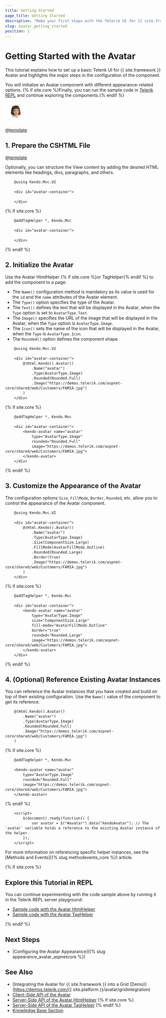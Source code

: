 ```yaml
---
title: Getting Started
page_title: Getting Started
description: "Make your first steps with the Telerik UI for {{ site.framework }} Avatar component by following a complete step-by-step tutorial."
slug: avatar_getting_started
position: 1
---
```


# Getting Started with the Avatar

This tutorial explains how to set up a basic Telerik UI for {{ site.framework }} Avatar and highlights the major steps in the configuration of the component.

You will initialize an Avatar component with different appearance-related options. {% if site.core %}Finally, you can run the sample code in [Telerik REPL](https://netcorerepl.telerik.com/) and continue exploring the components.{% endif %}

 ![Sample Telerik UI for {{ site.framework }} Avatar](./images/avatar-getting-started.png)

@[template](/_contentTemplates/core/getting-started-prerequisites.md#component-gs-prerequisites)

## 1. Prepare the CSHTML File

@[template](/_contentTemplates/core/getting-started-directives.md#gs-adding-directives)

Optionally, you can structure the View content by adding the desired HTML elements like headings, divs, paragraphs, and others.

```HtmlHelper
    @using Kendo.Mvc.UI

    <div id="avatar-container">

    </div>
```
{% if site.core %}
```TagHelper
    @addTagHelper *, Kendo.Mvc

    <div id="avatar-container">

    </div>
```
{% endif %}

## 2. Initialize the Avatar

Use the Avatar HtmlHelper {% if site.core %}or TagHelper{% endif %} to add the component to a page:

* The `Name()` configuration method is mandatory as its value is used for the `id` and the `name` attributes of the Avatar element.
* The `Type()` option specifies the type of the Avatar. 
* The `Text()` defines the text that will be displayed in the Avatar, when the `Type` option is set to `AvatarType.Text`.
* The `Image()` specifies the URL of the image that will be displayed in the Avatar, when the `Type` option is `AvatarType.Image`.
* The `Icon()` sets the name of the icon that will be displayed in the Avatar, when the `Type` is `AvatarType.Icon`.
* The `Rounded()` option defines the component shape.

```HtmlHelper
    @using Kendo.Mvc.UI

    <div id="avatar-container">
        @(Html.Kendo().Avatar()
            .Name("avatar")
            .Type(AvatarType.Image)
            .Rounded(Rounded.Full)
            .Image("https://demos.telerik.com/aspnet-core/shared/web/Customers/FAMIA.jpg")
        )
    </div>
```
{% if site.core %}
```TagHelper
    @addTagHelper *, Kendo.Mvc

    <div id="avatar-container">
        <kendo-avatar name="avatar"
            type="AvatarType.Image"
            rounded="Rounded.Full"
            image="https://demos.telerik.com/aspnet-core/shared/web/Customers/FAMIA.jpg">
        </kendo-avatar>
    </div>
```
{% endif %}

## 3. Customize the Appearance of the Avatar

The configuration options `Size`, `FillMode`, `Border`, `Rounded`, etc. allow you to control the appearance of the Avatar component.

```HtmlHelper
    @using Kendo.Mvc.UI

    <div id="avatar-container">
        @(Html.Kendo().Avatar()
            .Name("avatar")
            .Type(AvatarType.Image)
            .Size(ComponentSize.Large)
            .FillMode(AvatarFillMode.Outline)
            .Rounded(Rounded.Large)
            .Border(true)
            .Image("https://demos.telerik.com/aspnet-core/shared/web/Customers/FAMIA.jpg")
        )
    </div>
```
{% if site.core %}
```TagHelper
    @addTagHelper *, Kendo.Mvc

    <div id="avatar-container">
        <kendo-avatar name="avatar"
            type="AvatarType.Image"
            size="ComponentSize.Large"
            fill-mode="AvatarFillMode.Outline"
            border="true"
            rounded="Rounded.Large"
            image="https://demos.telerik.com/aspnet-core/shared/web/Customers/FAMIA.jpg">
        </kendo-avatar>
    </div>
```
{% endif %}

## 4. (Optional) Reference Existing Avatar Instances

You can reference the Avatar instances that you have created and build on top of their existing configuration. Use the `Name()` value of the component to get its reference.

```HtmlHelper
    @(Html.Kendo().Avatar()
        .Name("avatar")
        .Type(AvatarType.Image)
        .Rounded(Rounded.Full)
        .Image("https://demos.telerik.com/aspnet-core/shared/web/Customers/FAMIA.jpg")
    )
```
{% if site.core %}
```TagHelper
    @addTagHelper *, Kendo.Mvc

    <kendo-avatar name="avatar"
        type="AvatarType.Image"
        rounded="Rounded.Full"
        image="https://demos.telerik.com/aspnet-core/shared/web/Customers/FAMIA.jpg">
    </kendo-avatar>
```
{% endif %}
```script
    <script>
        $(document).ready(function() {
            var avatar = $("#avatar").data("kendoAvatar"); // The `avatar` variable holds a reference to the existing Avatar instance of the helper.
        });
    </script>
```

For more information on referencing specific helper instances, see the [Methods and Events]({% slug methodevents_core %}) article.

{% if site.core %}
## Explore this Tutorial in REPL

You can continue experimenting with the code sample above by running it in the Telerik REPL server playground:

* [Sample code with the Avatar HtmlHelper](https://netcorerepl.telerik.com/cnvFcQvp48l9OYrm30)
* [Sample code with the Avatar TagHelper](https://netcorerepl.telerik.com/QHPPmmFf48CPQxnG55)

{% endif %}

## Next Steps

* [Configuring the Avatar Appearance]({% slug appearance_avatar_aspnetcore %})

## See Also

* [Integrating the Avatar for {{ site.framework }} into a Grid (Demo)](https://demos.telerik.com/{{ site.platform }}/avatar/gridintegration)
* [Client-Side API of the Avatar](https://docs.telerik.com/kendo-ui/api/javascript/ui/avatar)
* [Server-Side API of the Avatar HtmlHelper](/api/avatar)
{% if site.core %}
* [Server-Side API of the Avatar TagHelper](/api/taghelpers/avatar)
{% endif %}
* [Knowledge Base Section](/knowledge-base)
